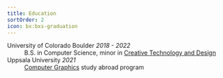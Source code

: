 ```yaml
---
title: Education
sortOrder: 2
icon: bx:bxs-graduation
---
```


<dl>
  <dt class='mt-0'>University of Colorado Boulder <em class="font-light">2018 - 2022</em></dt>
  <dd>B.S. in Computer Science, minor in <a href="https://www.colorado.edu/engineering/academics/degree-programs/creative-technology-design">Creative Technology and Design</a></dd>

  <dt>Uppsala University <em class="font-light">2021</em></dt>
  <dd><a href='https://www.uu.se/en/study/course?query=1MD150'>Computer Graphics</a> study abroad program</dd>
</dl>